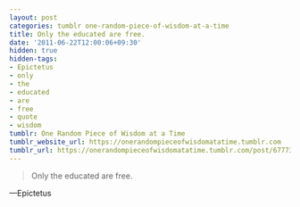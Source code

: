 ```yaml
---
layout: post
categories: tumblr one-random-piece-of-wisdom-at-a-time
title: Only the educated are free.
date: '2011-06-22T12:00:06+09:30'
hidden: true
hidden-tags:
- Epictetus
- only
- the
- educated
- are
- free
- quote
- wisdom
tumblr: One Random Piece of Wisdom at a Time
tumblr_website_url: https://onerandompieceofwisdomatatime.tumblr.com
tumblr_url: https://onerandompieceofwisdomatatime.tumblr.com/post/6777398060/only-the-educated-are-free
---
```

> Only the educated are free.

—Epictetus&nbsp;
